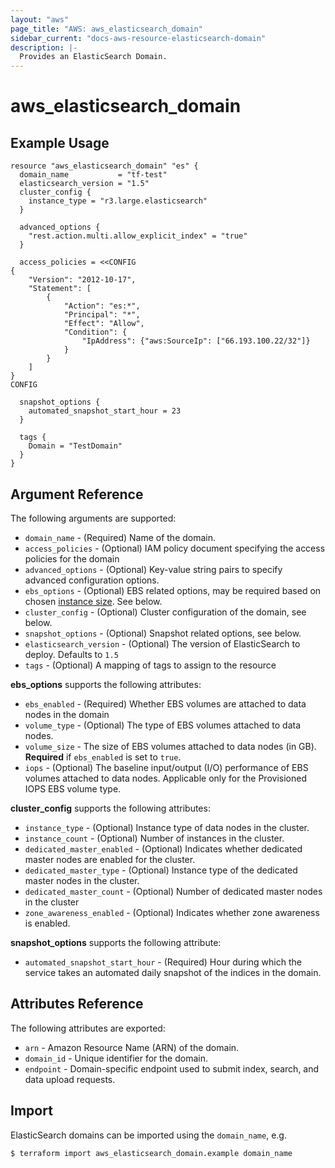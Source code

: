 ```yaml
---
layout: "aws"
page_title: "AWS: aws_elasticsearch_domain"
sidebar_current: "docs-aws-resource-elasticsearch-domain"
description: |-
  Provides an ElasticSearch Domain.
---
```


# aws\_elasticsearch\_domain


## Example Usage

```
resource "aws_elasticsearch_domain" "es" {
  domain_name           = "tf-test"
  elasticsearch_version = "1.5"
  cluster_config {
    instance_type = "r3.large.elasticsearch"
  }

  advanced_options {
    "rest.action.multi.allow_explicit_index" = "true"
  }

  access_policies = <<CONFIG
{
	"Version": "2012-10-17",
	"Statement": [
		{
			"Action": "es:*",
			"Principal": "*",
			"Effect": "Allow",
			"Condition": {
				"IpAddress": {"aws:SourceIp": ["66.193.100.22/32"]}
			}
		}
	]
}
CONFIG

  snapshot_options {
    automated_snapshot_start_hour = 23
  }

  tags {
    Domain = "TestDomain"
  }
}
```

## Argument Reference

The following arguments are supported:

* `domain_name` - (Required) Name of the domain.
* `access_policies` - (Optional) IAM policy document specifying the access policies for the domain
* `advanced_options` - (Optional) Key-value string pairs to specify advanced configuration options.
* `ebs_options` - (Optional) EBS related options, may be required based on chosen [instance size](https://aws.amazon.com/elasticsearch-service/pricing/). See below.
* `cluster_config` - (Optional) Cluster configuration of the domain, see below.
* `snapshot_options` - (Optional) Snapshot related options, see below.
* `elasticsearch_version` - (Optional) The version of ElasticSearch to deploy. Defaults to `1.5`
* `tags` - (Optional) A mapping of tags to assign to the resource

**ebs_options** supports the following attributes:

* `ebs_enabled` - (Required) Whether EBS volumes are attached to data nodes in the domain
* `volume_type` - (Optional) The type of EBS volumes attached to data nodes.
* `volume_size` - The size of EBS volumes attached to data nodes (in GB).
**Required** if `ebs_enabled` is set to `true`.
* `iops` - (Optional) The baseline input/output (I/O) performance of EBS volumes
	attached to data nodes. Applicable only for the Provisioned IOPS EBS volume type.

**cluster_config** supports the following attributes:

* `instance_type` - (Optional) Instance type of data nodes in the cluster.
* `instance_count` - (Optional) Number of instances in the cluster.
* `dedicated_master_enabled` - (Optional) Indicates whether dedicated master nodes are enabled for the cluster.
* `dedicated_master_type` - (Optional) Instance type of the dedicated master nodes in the cluster.
* `dedicated_master_count` - (Optional) Number of dedicated master nodes in the cluster
* `zone_awareness_enabled` - (Optional) Indicates whether zone awareness is enabled.

**snapshot_options** supports the following attribute:

* `automated_snapshot_start_hour` - (Required) Hour during which the service takes an automated daily
	snapshot of the indices in the domain.


## Attributes Reference

The following attributes are exported:

* `arn` - Amazon Resource Name (ARN) of the domain.
* `domain_id` - Unique identifier for the domain.
* `endpoint` - Domain-specific endpoint used to submit index, search, and data upload requests.

## Import

ElasticSearch domains can be imported using the `domain_name`, e.g.

```
$ terraform import aws_elasticsearch_domain.example domain_name
```
